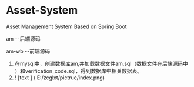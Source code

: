# Asset-System
Asset Management System Based on Spring Boot

am    --后端源码

am-wb --前端源码

1. 在mysql中，创建数据库am,并加载数据文件am.sql（数据文件在后端源码中 ）和verification_code.sql，得到数据库中相关数据表。
2. ! [text ] ( E:/zcglxt/pictrue/index.png)


